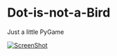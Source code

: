 # Dot-is-not-a-Bird
Just a little PyGame

[![ScreenShot](http://goo.gl/9pZwwn)](http://youtu.be/f99vKPgIEow)
